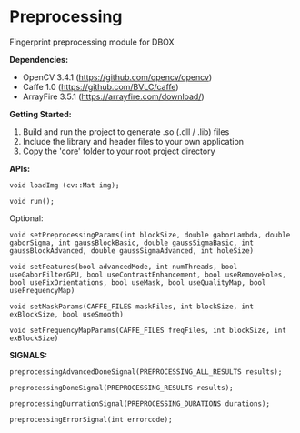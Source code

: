 # Preprocessing
Fingerprint preprocessing module for DBOX

**Dependencies:**  
- OpenCV 3.4.1 (https://github.com/opencv/opencv)  
- Caffe 1.0 (https://github.com/BVLC/caffe)  
- ArrayFire 3.5.1 (https://arrayfire.com/download/)  
  
**Getting Started:**  
1. Build and run the project to generate .so (.dll / .lib) files  
2. Include the library and header files to your own application  
3. Copy the 'core' folder to your root project directory  
  
  
**APIs:**  
```
void loadImg (cv::Mat img);  
  
void run();  
```
  
Optional:  
```
void setPreprocessingParams(int blockSize, double gaborLambda, double gaborSigma, int gaussBlockBasic, double gaussSigmaBasic, int gaussBlockAdvanced, double gaussSigmaAdvanced, int holeSize)  
  
void setFeatures(bool advancedMode, int numThreads, bool useGaborFilterGPU, bool useContrastEnhancement, bool useRemoveHoles, bool useFixOrientations, bool useMask, bool useQualityMap, bool useFrequencyMap)  
  
void setMaskParams(CAFFE_FILES maskFiles, int blockSize, int exBlockSize, bool useSmooth)  
  
void setFrequencyMapParams(CAFFE_FILES freqFiles, int blockSize, int exBlockSize)  
```
  
**SIGNALS:**
```
preprocessingAdvancedDoneSignal(PREPROCESSING_ALL_RESULTS results);  
  
preprocessingDoneSignal(PREPROCESSING_RESULTS results);  
  
preprocessingDurrationSignal(PREPROCESSING_DURATIONS durations);  
  
preprocessingErrorSignal(int errorcode);  
```

